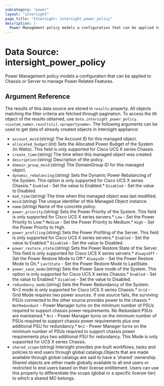 ```yaml
---
subcategory: "power"
layout: "intersight"
page_title: "Intersight: intersight_power_policy"
description: |-
  Power Management policy models a configuration that can be applied to Chassis or Server to manage Power Related Features.
---
```


# Data Source: intersight_power_policy
Power Management policy models a configuration that can be applied to Chassis or Server to manage Power Related Features.
## Argument Reference
The results of this data source are stored in `results` property.
All objects matching the filter criteria are fetched through pagination.
To access the ith object of the results obtained, use `data.intersight_power_policy.<custom_name>.results[i].<propertyname>`.
The following arguments can be used to get data of already created objects in Intersight appliance:
* `account_moid`:(string) The Account ID for this managed object. 
* `allocated_budget`:(int) Sets the Allocated Power Budget of the System (in Watts). This field is only supported for Cisco UCS X series Chassis. 
* `create_time`:(string) The time when this managed object was created. 
* `description`:(string) Description of the policy. 
* `domain_group_moid`:(string) The DomainGroup ID for this managed object. 
* `dynamic_rebalancing`:(string) Sets the Dynamic Power Rebalancing of the System. This option is only supported for Cisco UCS X series Chassis.* `Enabled` - Set the value to Enabled.* `Disabled` - Set the value to Disabled. 
* `mod_time`:(string) The time when this managed object was last modified. 
* `moid`:(string) The unique identifier of this Managed Object instance. 
* `name`:(string) Name of the concrete policy. 
* `power_priority`:(string) Sets the Power Priority of the System. This field is only supported for Cisco UCS X series servers.* `Low` - Set the Power Priority to Low.* `Medium` - Set the Power Priority to Medium.* `High` - Set the Power Priority to High. 
* `power_profiling`:(string) Sets the Power Profiling of the Server. This field is only supported for Cisco UCS X series servers.* `Enabled` - Set the value to Enabled.* `Disabled` - Set the value to Disabled. 
* `power_restore_state`:(string) Sets the Power Restore State of the Server. This field is only supported for Cisco UCS X series servers.* `AlwaysOff` - Set the Power Restore Mode to Off.* `AlwaysOn` - Set the Power Restore Mode to On.* `LastState` - Set the Power Restore Mode to LastState. 
* `power_save_mode`:(string) Sets the Power Save mode of the System. This option is only supported for Cisco UCS X series Chassis.* `Enabled` - Set the value to Enabled.* `Disabled` - Set the value to Disabled. 
* `redundancy_mode`:(string) Sets the Power Redundancy of the System. N+2 mode is only supported for Cisco UCS X series Chassis.* `Grid` - Grid Mode requires two power sources. If one source fails, the surviving PSUs connected to the other source provides power to the chassis.* `NotRedundant` - Power Manager turns on the minimum number of PSUs required to support chassis power requirements. No Redundant PSUs are maintained.* `N+1` - Power Manager turns on the minimum number of PSUs required to support chassis power requirements plus one additional PSU for redundancy.* `N+2` - Power Manager turns on the minimum number of PSUs required to support chassis power requirements plus two additional PSU for redundancy. This Mode is only supported for UCS X series Chassis. 
* `shared_scope`:(string) Intersight provides pre-built workflows, tasks and policies to end users through global catalogs.Objects that are made available through global catalogs are said to have a 'shared' ownership. Shared objects are either made globally available to all end users or restricted to end users based on their license entitlement. Users can use this property to differentiate the scope (global or a specific license tier) to which a shared MO belongs. 
 